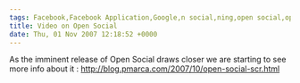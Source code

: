 ```yaml
---
tags: Facebook,Facebook Application,Google,n social,ning,open social,opensocial,Osmosoft,simon mcmanus,social networking
title: Video on Open Social 
date: Thu, 01 Nov 2007 12:18:52 +0000
---
```

As the imminent release of Open Social draws closer we are starting to see more info about it : http://blog.pmarca.com/2007/10/open-social-scr.html
